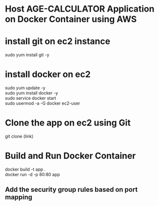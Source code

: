 # Host AGE-CALCULATOR Application on Docker Container using AWS

# install git on ec2 instance

sudo yum install git -y 

# install docker on ec2

sudo yum update -y<br>
sudo yum install docker -y<br>
sudo service docker start<br>
sudo usermod -a -G docker ec2-user<br>

# Clone the app on ec2 using Git

git clone (link)

# Build and Run Docker Container

docker build -t app .<br>
docker run -d -p 80:80 app <br>

## Add the security group rules based on port mapping  
